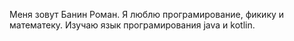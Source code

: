 Меня зовут Банин Роман.
Я люблю програмирование, фикику и математеку.
Изучаю язык програмирования java и kotlin.